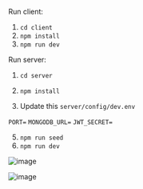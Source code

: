 Run client:
1. ```cd client```
2. ```npm install```
3. ```npm run dev```

Run server:
1. ```cd server```
2. ```npm install```

3. Update this ```server/config/dev.env```
   
```PORT=```
```MONGODB_URL=```
```JWT_SECRET=```

5. ```npm run seed```
6. ```npm run dev```

![image](https://github.com/user-attachments/assets/970cb12a-514a-4b81-9a74-242c3cc0b99c)

![image](https://github.com/user-attachments/assets/d5f77d69-8f07-4a2b-b246-86e6f5f10221)



